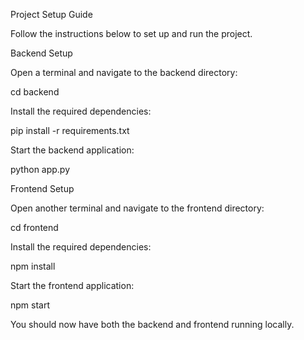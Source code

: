 Project Setup Guide

Follow the instructions below to set up and run the project.

Backend Setup

Open a terminal and navigate to the backend directory:

cd backend

Install the required dependencies:

pip install -r requirements.txt

Start the backend application:

python app.py

Frontend Setup

Open another terminal and navigate to the frontend directory:

cd frontend

Install the required dependencies:

npm install

Start the frontend application:

npm start

You should now have both the backend and frontend running locally.


